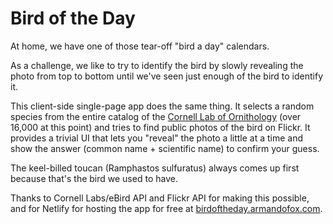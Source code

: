 # Bird of the Day

At home, we have one of those tear-off "bird a day" calendars. 

As a challenge, we like to try to identify the bird by slowly
revealing the photo from top to bottom until we've seen just enough of
the bird to identify it.

This client-side single-page app does the same thing.  It selects a
random species from the entire catalog of the 
[Cornell Lab of Ornithology](https://birds.cornell.edu) (over 16,000
at this point) and tries to find public photos of the bird on Flickr.
It provides a trivial UI that lets you "reveal" the photo a little at
a time and show the answer (common name + scientific name) to confirm
your guess.

The keel-billed toucan (Ramphastos sulfuratus) always comes up first
because that's the bird we used to have.

Thanks to Cornell Labs/eBird API and Flickr API for making this
possible, and for Netlify for hosting the app for free at
[birdoftheday.armandofox.com](http://birdoftheday.armandofox.com).

